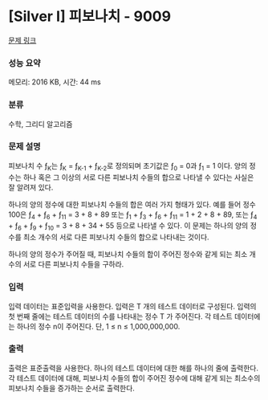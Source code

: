 # [Silver I] 피보나치 - 9009 

[문제 링크](https://www.acmicpc.net/problem/9009) 

### 성능 요약

메모리: 2016 KB, 시간: 44 ms

### 분류

수학, 그리디 알고리즘

### 문제 설명

<p>피보나치 수 ƒ<sub>K</sub>는 ƒ<sub>K</sub> = ƒ<sub>K-1</sub> + ƒ<sub>K-2</sub>로 정의되며 초기값은 ƒ<sub>0</sub> = 0과 ƒ<sub>1</sub> = 1 이다. 양의 정수는 하나 혹은 그 이상의 서로 다른 피보나치 수들의 합으로 나타낼 수 있다는 사실은 잘 알려져 있다. </p>

<p>하나의 양의 정수에 대한 피보나치 수들의 합은 여러 가지 형태가 있다. 예를 들어 정수 100은 ƒ<sub>4</sub> + ƒ<sub>6</sub> + ƒ<sub>11</sub> = 3 + 8 + 89 또는 ƒ<sub>1</sub> + ƒ<sub>3</sub> + ƒ<sub>6</sub> + ƒ<sub>11</sub> = 1 + 2 + 8 + 89, 또는 ƒ<sub>4</sub> + ƒ<sub>6</sub> + ƒ<sub>9</sub> + ƒ<sub>10</sub> = 3 + 8 + 34 + 55 등으로 나타낼 수 있다. 이 문제는 하나의 양의 정수를 최소 개수의 서로 다른 피보나치 수들의 합으로 나타내는 것이다. </p>

<p>하나의 양의 정수가 주어질 때, 피보나치 수들의 합이 주어진 정수와 같게 되는 최소 개수의 서로 다른 피보나치 수들을 구하라. </p>

### 입력 

 <p>입력 데이터는 표준입력을 사용한다. 입력은 T 개의 테스트 데이터로 구성된다. 입력의 첫 번째 줄에는 테스트 데이터의 수를 나타내는 정수 T 가 주어진다. 각 테스트 데이터에는 하나의 정수 n이 주어진다. 단, 1 ≤ n ≤ 1,000,000,000. </p>

### 출력 

 <p>출력은 표준출력을 사용한다. 하나의 테스트 데이터에 대한 해를 하나의 줄에 출력한다. 각 테스트 데이터에 대해, 피보나치 수들의 합이 주어진 정수에 대해 같게 되는 최소수의 피보나치 수들을 증가하는 순서로 출력한다. </p>

